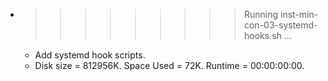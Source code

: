 * >>>>>>>>> Running inst-min-con-03-systemd-hooks.sh ...
  * Add systemd hook scripts.
  * Disk size = 812956K. Space Used = 72K. Runtime = 00:00:00:00.
